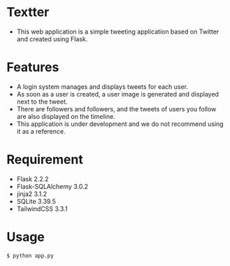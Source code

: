 # Textter

-   This web application is a simple tweeting application based on Twitter and created using Flask.

# Features

-   A login system manages and displays tweets for each user.
-   As soon as a user is created, a user image is generated and displayed next to the tweet.
-   There are followers and followers, and the tweets of users you follow are also displayed on the timeline.
-   This application is under development and we do not recommend using it as a reference.

# Requirement

-   Flask 2.2.2
-   Flask-SQLAlchemy 3.0.2
-   jinja2 3.1.2
-   SQLite 3.39.5
-   TailwindCSS 3.3.1

# Usage

```
$ python app.py
```
